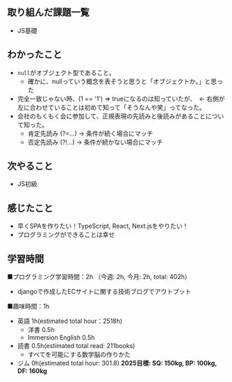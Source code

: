 ## 取り組んだ課題一覧
- JS基礎

## わかったこと
- `null`がオブジェクト型であること。
  - 確かに、nullっていう概念を表そうと思うと「オブジェクトか。」と思った
- 完全一致じゃない時、(1 == '1') => trueになるのは知っていたが、　← 右側が左に合わせていることは初めて知って「そうなんや笑」ってなった。
- 会社のもくもく会に参加して、正規表現の先読みと後読みがあることについて知った。
  - 肯定先読み (?=...) → 条件が続く場合にマッチ
  - 否定先読み (?!...) → 条件が続かない場合にマッチ

## 次やること
- JS初級

## 感じたこと
- 早くSPAを作りたい！TypeScript, React, Next.jsをやりたい！
- プログラミングができることは幸せ

## 学習時間
■プログラミング学習時間：2h （今週: 2h, 今月: 2h, total: 402h）
- djangoで作成したECサイトに関する技術ブログでアウトプット

■趣味時間：1h
- 英語 1h(estimated total hour：2518h)
  - 洋書 0.5h
  - Immersion English 0.5h
- 読書 0.5h(estimated total read: 211books)
  - すべてを可能にする数学脳の作りかた
- ジム 0h(estimated total hour: 301.8) **2025目標: SQ: 150kg, BP: 100kg, DF: 160kg**
